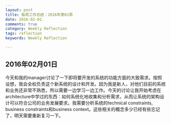 ```yaml
---
layout: post
title: 每周工作总结：2016年第01周
date: 2016-02-01
comments: true
category: Weekly Reflection
tags: reflection
keywords: Weekly Reflection

---
```


## 2016年02月01日

今天和我的manager讨论了一下即将要开发的系统的功能方面的大致需求。按照设想，我会全权负责这个新系统的设计和开发。因为我是新人，对他们目前的系统和业务还非常不熟悉，所以需要一边学习一边工作。今天的讨论让我开始考虑在architecture中学过的东西：如何系统化地收集和分析需求，从而让系统的架构设计可以符合公司的业务发展要求。我需要分析系统的technical constraints, business constraints和business context。这些相关的概念多少已经有些忘记了，明天需要重新复习一下。